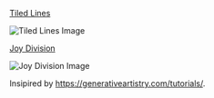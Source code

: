[Tiled Lines](https://github.com/bracikaa/generative-artistry/tree/master/tiled-lines)

![Tiled Lines Image](https://i.imgur.com/Bv6ZZ6W.png)

[Joy Division](https://github.com/bracikaa/generative-artistry/tree/master/joy-division)

![Joy Division Image](https://i.imgur.com/uvZI9JJ.png)

Insipired by https://generativeartistry.com/tutorials/.
